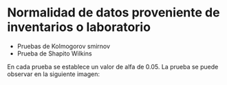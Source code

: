 # Normalidad de datos proveniente de inventarios o laboratorio

+ Pruebas de Kolmogorov smirnov
+ Prueba de Shapito Wilkins

En cada prueba se establece un valor de alfa de 0.05. La prueba se puede observar en la siguiente imagen:
